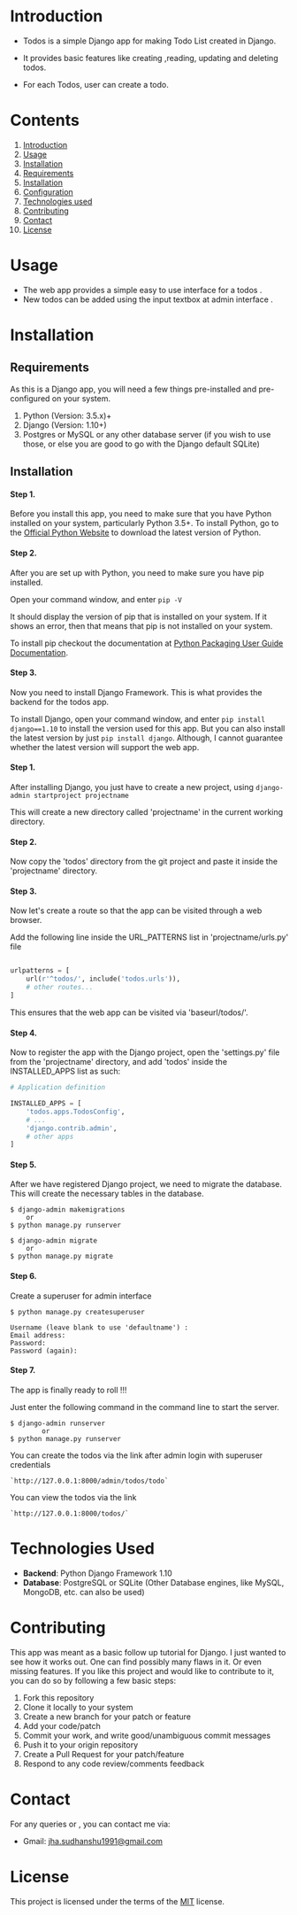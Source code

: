 # Introduction

- Todos is a simple Django app for making Todo List created in Django.

- It provides basic features like creating ,reading, updating and deleting todos.

- For each Todos, user can create a todo.



# Contents

1. [Introduction][intro]
2. [Usage][usage]
3. [Installation][inst]
  1. [Requirements][req]
  2. [Installation][install]
  3. [Configuration][conf]
4. [Technologies used][tech]
5. [Contributing][contr]
6. [Contact][cont]
7. [License][lic]


# Usage
 -  The web app provides a simple easy to use interface for a todos .
 -  New todos can be added using the input textbox at admin interface . 


# Installation

## Requirements
As this is a Django app, you will need a few things pre-installed and pre-configured on your system.

1. Python (Version: 3.5.x)+
2. Django (Version: 1.10+)
3. Postgres or MySQL or any other database server (if you wish to use those, or else you are good to go with the Django default SQLite)

## Installation
#### Step 1.
Before you install this app, you need to make sure that you have Python installed on your system, particularly Python 3.5+.
To install Python, go to the [Official Python Website][python] to download the latest version of Python.

#### Step 2.

After you are set up with Python, you need to make sure you have pip installed.

Open your command window, and enter `pip -V`

It should display the version of pip that is installed on your system. If it shows an error, then that means that pip is not installed on your system.

To install pip checkout the documentation at [Python Packaging User Guide Documentation][PPUGD].

#### Step 3.

Now you need to install Django Framework. This is what provides the backend for the todos app.

To install Django, open your command window, and enter `pip install django==1.10` to install the version used for this app.
But you can also install the latest version by just `pip install django`. Although, I cannot guarantee whether the latest version will support the web app.

#### Step 1.

After installing Django, you just have to create a new project, using `django-admin startproject projectname`

This will create a new directory called 'projectname' in the current working directory.

#### Step 2.

Now copy the 'todos' directory from the git project and paste it inside the 'projectname' directory.

#### Step 3.

Now let's create a route so that the app can be visited through a web browser.

Add the following line inside the URL_PATTERNS list in 'projectname/urls.py' file

```python

urlpatterns = [
    url(r'^todos/', include('todos.urls')),
    # other routes...
]
```

This ensures that the web app can be visited via 'baseurl/todos/'.

#### Step 4.

Now to register the app with the Django project, open the 'settings.py' file from the 'projectname' directory, and add 'todos' inside the INSTALLED_APPS list as such:

```python
# Application definition

INSTALLED_APPS = [
    'todos.apps.TodosConfig',
    # ...
    'django.contrib.admin',
    # other apps
]
```
#### Step 5.

After we have registered Django project, we need to migrate the database. This will create the necessary tables in the database.

```shell
$ django-admin makemigrations 
    or 
$ python manage.py runserver

$ django-admin migrate
    or
$ python manage.py migrate
```

#### Step 6.
Create a superuser for admin interface 


```shell
$ python manage.py createsuperuser 

Username (leave blank to use 'defaultname') :
Email address:
Password:
Password (again):

```

#### Step 7.

The app is finally ready to roll !!!

Just enter the following command in the command line to start the server.

```shell
$ django-admin runserver 
        or
$ python manage.py runserver         

```
You can create the todos via the link after admin login with superuser credentials

```
`http://127.0.0.1:8000/admin/todos/todo`

```

You can view the todos via the link 
```
`http://127.0.0.1:8000/todos/`

```

# Technologies Used

- **Backend**: Python Django Framework 1.10
- **Database**: PostgreSQL or SQLite (Other Database engines, like MySQL, MongoDB, etc. can also be used)

# Contributing

This app was meant as a basic follow up tutorial for Django. I just wanted to see how it works out. One can find possibly many flaws in it. Or even missing features.
If you like this project and would like to contribute to it, you can do so by following a few basic steps:

1. Fork this repository
2. Clone it locally to your system
3. Create a new branch for your patch or feature
4. Add your code/patch
5. Commit your work, and write good/unambiguous commit messages
6. Push it to your origin repository
7. Create a Pull Request for your patch/feature
8. Respond to any code review/comments feedback

# Contact
For any queries or , you can contact me via:
- Gmail: [jha.sudhanshu1991@gmail.com][gmail]


# License

This project is licensed under the terms of the [MIT][lic] license.



[intro]: #introduction
[usage]: #usage
[inst]: #installation
[req]: #requirements
[install]: #installation-1
[conf]: #configuration
[tech]: #technologies-used
[contr]: #contributing
[cont]: #contact
[lic]: #license
[python]: https://www.python.org/downloads/
[PPUGD]: https://packaging.python.org/installing/#install-pip-setuptools-and-wheel
[lic]: https://github.com/sudhanshu-jha/django-todo/blob/master/LICENSE
[gmail]:(mailto:jha.sudhanshu1991@gmail.com)
